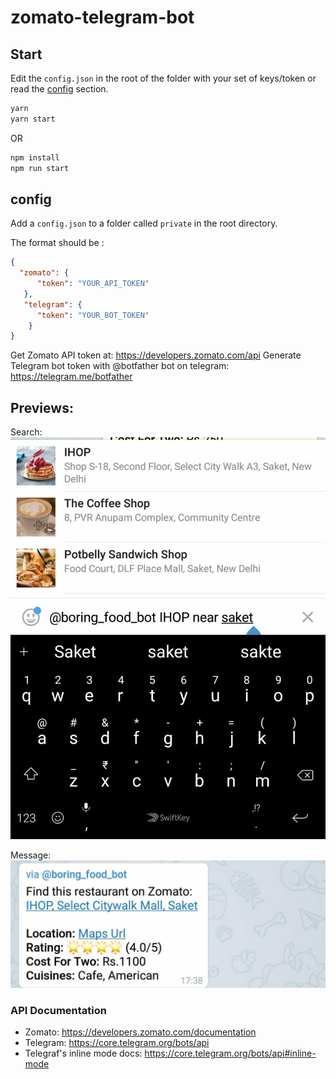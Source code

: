 # zomato-telegram-bot

## Start

Edit the `config.json` in the root of the folder with your set of keys/token or read the [config](#config) section.

```sh
yarn
yarn start
```

OR

```sh
npm install
npm run start
```

## config

Add a `config.json` to a folder called `private` in the root directory.

The format should be :

```json
{
  "zomato": {
      "token": "YOUR_API_TOKEN"
   },
   "telegram": {
      "token": "YOUR_BOT_TOKEN"
    }
}
```

Get Zomato API token at: https://developers.zomato.com/api
Generate Telegram bot token with @botfather bot on telegram: https://telegram.me/botfather

## Previews:

Search:
![search preview image](./docs/search_preview.jpg)

Message:
![message preview image](./docs/message_preview.jpg)


### API Documentation

- Zomato: https://developers.zomato.com/documentation
- Telegram: https://core.telegram.org/bots/api
- Telegraf's inline mode docs: https://core.telegram.org/bots/api#inline-mode 
